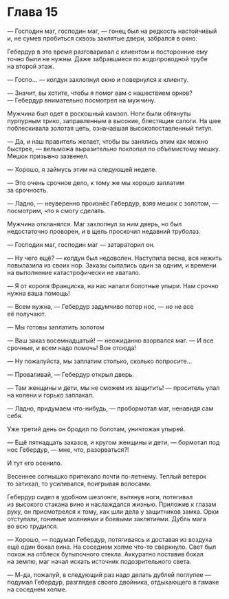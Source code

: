 # Глава 15

— Господин маг, господин маг, — гонец был на редкость настойчивый и, не сумев пробиться сквозь заклятые двери, забрался в окно.

Гебердур в это время разговаривал с клиентом и посторонние ему точно были не нужны. Даже забравшиеся по водопроводной трубе на второй этаж.

— Госпо… — колдун захлопнул окно и повернулся к клиенту.

— Значит, вы хотите, чтобы я помог вам с нашествием орков? — Гебердур внимательно посмотрел на мужчину.

Мужчина был одет в роскошный камзол. Ноги были обтянуты пурпурным трико, заправленным в высокие, блестящие сапоги. На шее поблескивала золотая цепь, означавшая высокопоставленный титул.

— Да, и наш правитель желает, чтобы вы занялись этим как можно быстрее, — вельможа выразительно похлопал по объёмистому мешку. Мешок призывно зазвенел.

— Хорошо, я займусь этим на следующей неделе.

— Это очень срочное дело, к тому же мы хорошо заплатим за срочность.

— Ладно, — неуверенно произнёс Гебердур, взяв мешок с золотом, — посмотрим, что я смогу сделать.

Мужчина откланялся. Маг захлопнул за ним дверь, но был недостаточно проворен, и в щель проскочил недавний труболаз.

— Господин маг, господин маг — затараторил он.

— Ну чего ещё? — колдун был недоволен. Наступила весна, вся нежить повылазила из своих нор. Заказы сыпались один за одним, и времени на выполнение катастрофически не хватало.

— Я от короля Франциска, на нас напали болотные упыри. Нам срочно нужна ваша помощь!

— Всем нужна, — Гебердур задумчиво потер нос, — но не все её получают.

— Мы готовы заплатить золотом

— Ваш заказ восемнадцатый! — неожиданно взорвался маг. — И все срочные, и всем надо помочь! Вон отсюда!

— Ну пожалуйста, мы заплатим столько, сколько попросите…

— Проваливай, — Гебердур открыл дверь.

— Там женщины и дети, мы не сможем их защитить! — проситель упал на колени и горько заплакал.

— Ладно, придумаем что-нибудь, — пробормотал маг, ненавидя сам себя.

Уже третий день он бродил по болотам, уничтожая упырей.

— Ещё пятнадцать заказов, и кругом женщины и дети, — бормотал под нос Гебердур, — мне, что, разорваться?!

И тут его осенило.

Весеннее солнышко припекало почти по-летнему. Теплый ветерок то затихал, то усиливался, поигрывая волосами.

Гебердур сидел в удобном шезлонге, вытянув ноги, потягивал из высокого стакана вино и наслаждался жизнью. Приложив к глазам руку, он присмотрелся к тому, как шли дела у защитников замка. Орки отступали, гонимые молниями и боевыми заклятиями. Дубль мага во всю трудился.

— Хорошо, — подумал Гебердур, потягиваясь и доставая из воздуха ещё один бокал вина. На соседнем холме что-то сверкнуло. Свет был похож на отблеск бутылочного стекла. Аккуратно поставив бокал на землю, маг начал искать источник подозрительного света.

— М-да, пожалуй, в следующий раз надо делать дублей поглупее — подумал Гебердур, разглядев своего двойника, отдыхающего в гамаке на соседнем холме.


